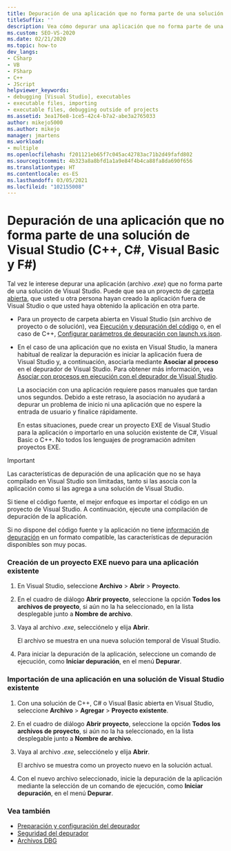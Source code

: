 ```yaml
---
title: Depuración de una aplicación que no forma parte de una solución de Visual Studio
titleSuffix: ''
description: Vea cómo depurar una aplicación que no forma parte de una solución de Visual Studio. Es posible que pueda asociar el depurador de Visual Studio.
ms.custom: SEO-VS-2020
ms.date: 02/21/2020
ms.topic: how-to
dev_langs:
- CSharp
- VB
- FSharp
- C++
- JScript
helpviewer_keywords:
- debugging [Visual Studio], executables
- executable files, importing
- executable files, debugging outside of projects
ms.assetid: 3ea176e8-1ce5-42c4-b7a2-abe3a2765033
author: mikejo5000
ms.author: mikejo
manager: jmartens
ms.workload:
- multiple
ms.openlocfilehash: f201121eb65f7c045ac42783ac71b2d49fafd802
ms.sourcegitcommit: 4b323a8a8bfd1a1a9e84f4b4ca88fa8da690f656
ms.translationtype: HT
ms.contentlocale: es-ES
ms.lasthandoff: 03/05/2021
ms.locfileid: "102155008"
---
```

# <a name="debug-an-app-that-isnt-part-of-a-visual-studio-solution-c-c-visual-basic-f"></a>Depuración de una aplicación que no forma parte de una solución de Visual Studio (C++, C#, Visual Basic y F#)

Tal vez le interese depurar una aplicación (archivo *.exe*) que no forma parte de una solución de Visual Studio. Puede que sea un proyecto de [carpeta abierta](../ide/develop-code-in-visual-studio-without-projects-or-solutions.md), que usted u otra persona hayan creado la aplicación fuera de Visual Studio o que usted haya obtenido la aplicación en otra parte.

- Para un proyecto de carpeta abierta en Visual Studio (sin archivo de proyecto o de solución), vea [Ejecución y depuración del código](../ide/develop-code-in-visual-studio-without-projects-or-solutions.md#run-and-debug-your-code) o, en el caso de C++, [Configurar parámetros de depuración con launch.vs.json](/cpp/build/open-folder-projects-cpp#configure-debugging-parameters-with-launchvsjson).

- En el caso de una aplicación que no exista en Visual Studio, la manera habitual de realizar la depuración es iniciar la aplicación fuera de Visual Studio y, a continuación, asociarla mediante **Asociar al proceso** en el depurador de Visual Studio. Para obtener más información, vea [Asociar con procesos en ejecución con el depurador de Visual Studio](../debugger/attach-to-running-processes-with-the-visual-studio-debugger.md).

   La asociación con una aplicación requiere pasos manuales que tardan unos segundos. Debido a este retraso, la asociación no ayudará a depurar un problema de inicio ni una aplicación que no espere la entrada de usuario y finalice rápidamente.

   En estas situaciones, puede crear un proyecto EXE de Visual Studio para la aplicación o importarlo en una solución existente de C#, Visual Basic o C++. No todos los lenguajes de programación admiten proyectos EXE.

>[!IMPORTANT]
>Las características de depuración de una aplicación que no se haya compilado en Visual Studio son limitadas, tanto si las asocia con la aplicación como si las agrega a una solución de Visual Studio.
>
>Si tiene el código fuente, el mejor enfoque es importar el código en un proyecto de Visual Studio. A continuación, ejecute una compilación de depuración de la aplicación.
>
>Si no dispone del código fuente y la aplicación no tiene [información de depuración](../debugger/how-to-set-debug-and-release-configurations.md) en un formato compatible, las características de depuración disponibles son muy pocas.

### <a name="to-create-a-new-exe-project-for-an-existing-app"></a>Creación de un proyecto EXE nuevo para una aplicación existente

1. En Visual Studio, seleccione **Archivo** > **Abrir** > **Proyecto**.

1. En el cuadro de diálogo **Abrir proyecto**, seleccione la opción **Todos los archivos de proyecto**, si aún no la ha seleccionado, en la lista desplegable junto a **Nombre de archivo**.

1. Vaya al archivo *.exe*, selecciónelo y elija **Abrir**.

   El archivo se muestra en una nueva solución temporal de Visual Studio.

1. Para iniciar la depuración de la aplicación, seleccione un comando de ejecución, como **Iniciar depuración**, en el menú **Depurar**.

### <a name="to-import-an-app-into-an-existing-visual-studio-solution"></a>Importación de una aplicación en una solución de Visual Studio existente

1. Con una solución de C++, C# o Visual Basic abierta en Visual Studio, seleccione **Archivo** > **Agregar** > **Proyecto existente**.

1. En el cuadro de diálogo **Abrir proyecto**, seleccione la opción **Todos los archivos de proyecto**, si aún no la ha seleccionado, en la lista desplegable junto a **Nombre de archivo**.

1. Vaya al archivo *.exe*, selecciónelo y elija **Abrir**.

   El archivo se muestra como un proyecto nuevo en la solución actual.

1. Con el nuevo archivo seleccionado, inicie la depuración de la aplicación mediante la selección de un comando de ejecución, como **Iniciar depuración**, en el menú **Depurar**.

### <a name="see-also"></a>Vea también
- [Preparación y configuración del depurador](../debugger/debugger-settings-and-preparation.md)
- [Seguridad del depurador](../debugger/debugger-security.md)
- [Archivos DBG](/previous-versions/visualstudio/visual-studio-2010/da528y14(v=vs.100))
